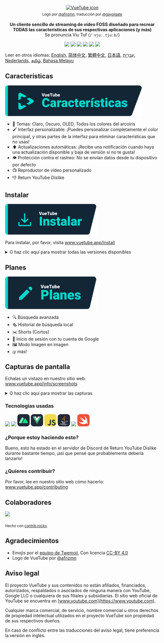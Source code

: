 <p align="center">
  <a href="https://vuetube.app/">
    <img src="https://cdn.discordapp.com/attachments/751596360108605500/980418672331988992/VueTube_Dark.svg" alt="VueTube icon" width="500"/>
  </a>
  </br>
  <sub>Logo por <a href="https://github.com/afnzmn">@afnzmn</a>, traducción por <a href="https://github.com/gayolgate">@gayolgate</a></sub>
  </br>
  </br>
<strong>Un cliente sencillo de streaming de vídeo FOSS diseñado para recrear TODAS las características de sus respectivas aplicaciones (y más) </strong>
</br>
Se pronuncia Viu Tuf (<code>/ˈvjuːˌtjuːb/</code>)
</p>

<p align="center">
  <a href="https://github.com/VueTubeApp/VueTube/blob/main/LICENSE" alt="License"><img src="https://img.shields.io/github/license/VueTubeApp/VueTube"></img></a>
  <a href="https://github.com/VueTubeApp/VueTube/actions/workflows/ci.yml" alt="CI"><img src="https://github.com/VueTubeApp/VueTube/actions/workflows/ci.yml/badge.svg"></img></a>
  <a href="https://reddit.com/r/vuetube" alt="Reddit"><img src="https://img.shields.io/reddit/subreddit-subscribers/vuetube?label=r%2FVuetube&logo=reddit&logoColor=white"></img></a>
  <a href="https://t.me/VueTube" alt="Telegram"><img src="https://img.shields.io/endpoint?color=neon&style=flat&url=https%3A%2F%2Ftg.sumanjay.workers.dev%2Fvuetube"></img></a>
  <a href="https://discord.gg/7P8KJrdd5W" alt="Discord"><img src="https://img.shields.io/discord/946587366242533377?label=Discord&style=flat&logo=discord&logoColor=white"></img></a>
  <a href="https://twitter.com/VueTubeApp" alt="Twitter"><img src="https://img.shields.io/twitter/follow/VueTubeApp?label=Follow&style=flat&logo=twitter"></img></a>
</p>

Leer en otros idiomas: [English,](readme.md) [简体中文,](readme.zh-hans.md) [繁體中文,](readme.zh-hant.md) [日本語,](readme.ja.md) [עִברִית,](readme.he.md) [Nederlands,](readme.nl.md) [தமிழ்,](readme.ta.md) [Bahasa Melayu](readme.ms.md)

## Características

<img src="./resources/readme-es/Features.es.svg" alt="VueTube icon" width="450"/>

- 🎨 Temas: Claro, Oscuro, OLED, Todos los colores del arcoíris
- 🖌️ Interfaz personalizable: ¡Puedes personalizar completamente el color principal, y otras partes de la interfaz para eliminar características que no usas!
- ⬆️ Actualizaciones automáticas: ¡Recibe una notificación cuando haya una actualización disponible y baja de versión si no te gusta!
- 👁️ Protección contra el rastreo: No se envían datos desde tu dispositivo por defecto
- 📺 Reproductor de vídeo personalizado
- 👎 Return YouTube Dislike

## Instalar

<img src="./resources/readme-es/Install.es.svg" alt="VueTube icon" width="300"/>

Para instalar, por favor, visita www.vuetube.app/install

<details>
  <summary>O haz clic aquí para mostrar todas las versiones disponibles</summary>
<br />
  
| <a href=https://nightly.link/VueTubeApp/VueTube/workflows/ci/main/android.zip><img id="im" width="200" src=./resources/getunstable.png></a>  | <a href=https://github.com/VueTubeApp/VueTube/releases/download/0.2/VueTube-Canary-June-15-2022.apk><img id="im" width="200" src=./resources/getcanary.png></a> | <a href=https://vuetube.app/install><img id="im" width="200" src=./resources/getstable.png></a>  |
| ------------- | ------------- |  ------------- |
| Un montón de bugs, pero acceso anticipado a funciones | Menos bugs que la inestable, aún así más funciones que la estable | No disponible hasta que la app este más desarrollada |
  
</details>

## Planes

<img src="./resources/readme-es/Plans.es.svg" alt="VueTube icon" width="300"/>

- 🔍 Búsqueda avanzada
- 🗞️ Historial de búsqueda local
- ✂️ Shorts (Cortos)
- 🧑 Inicio de sesión con tu cuenta de Google
- 🖼️ Modo Imagen en imagen
- ¡y más!

## Capturas de pantalla

Echalas un vistazo en nuestro sitio web: www.vuetube.app/info/screenshots

<details>
  <summary> O haz clic aquí para mostrar las capturas </summary>
<br />
  
<img src="https://vuetube.app/wtch.png" width="400">
<img src="https://vuetube.app/stng.png" width="400">
<img src="https://vuetube.app/srch.png" width="400">
     
</details>

### Tecnologías usadas

<a href="https://capacitorjs.com/solution/vue"><img src="https://cdn.discordapp.com/attachments/953538236716814356/955694368742834176/Capacitator-Dark.svg" height=40/></a> <a href="https://vuetifyjs.com/"><img src="https://cdn.discordapp.com/attachments/810799100940255260/973719873467342908/Vuetify-Dark.svg" height=40/></a> <a href="https://nuxtjs.org/"><img src="https://github.com/tandpfun/skill-icons/raw/main/icons/NuxtJS-Dark.svg" height=40/></a> <a href="https://vuejs.org/"><img src="https://github.com/tandpfun/skill-icons/raw/main/icons/VueJS-Dark.svg" height=40/></a> <a href="https://javascript.com/"><img src="https://github.com/tandpfun/skill-icons/raw/main/icons/JavaScript.svg" height=40/></a> <a href="https://java.com/"><img src="https://github.com/tandpfun/skill-icons/raw/main/icons/Java-Dark.svg" height=40/></a> <a href="https://gradle.com/"><img src="https://cdn.discordapp.com/attachments/810799100940255260/955691550560636958/Gradle.svg" height=40/></a> <a href="https://developer.apple.com/swift/"><img src="https://github.com/tandpfun/skill-icons/raw/main/icons/Swift.svg" height=40/></a>

### ¿Porque estoy haciendo esto?

Bueno, esto ha estado en el servidor de Discord de Return YouTube Dislike durante bastante tiempo, ¡así que pensé que probablemente debería lanzarlo!

### ¿Quieres contribuir?

Por favor, lee en nuestro sitio web cómo hacerlo: www.vuetube.app/contributing

## Colaboradores

<a href="https://github.com/VueTubeApp/VueTube/graphs/contributors">
  <img src="https://contrib.rocks/image?repo=VueTubeApp/VueTube" />
</a>

<sub>Hecho con [contrib.rocks](https://contrib.rocks). </sub>

## Agradecimientos

- Emojis por el [equipo de Twemoji](https://twemoji.twitter.com/), Con licencia [CC-BY 4.0](https://creativecommons.org/licenses/by/4.0/)
- Logo de VueTube por [@afnzmn](https://github.com/afnzmn)

## Aviso legal

El proyecto VueTube y sus contenidos no están afiliados, financiados, autorizados, respaldados o asociados de ninguna manera con YouTube, Google LLC o cualquiera de sus filiales y subsidiarias. El sitio web oficial de YouTube se encuentra en [www.youtube.com](https://www.youtube.com).

Cualquier marca comercial, de servicio, nombre comercial u otros derechos de propiedad intelectual utilizados en el proyecto VueTube son propiedad de sus respectivos dueños.

En caso de conflicto entre las traducciones del aviso legal, tiene preferencia la versión en inglés.
